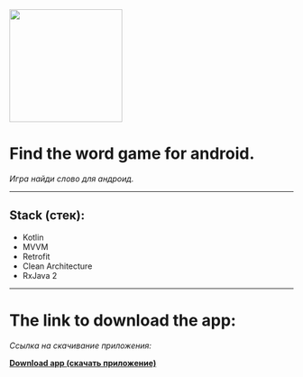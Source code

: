 <img src="https://github.com/user-attachments/assets/b774f2d9-207f-4dc9-98ec-aa71551a80f5" width="200" />

# **Find the word game for android.**  
*Игра найди слово для андроид.*

---

## **Stack (стек):**
- Kotlin  
- MVVM
- Retrofit
- Clean Architecture
- RxJava 2

---

# **The link to download the app:**
*Cсылка на скачивание приложения:*


[**Download app (скачать приложение)**](позже)
